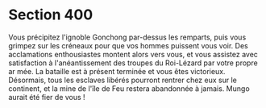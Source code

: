 # Section 400

Vous précipitez l'ignoble Gonchong  par-dessus les remparts, puis
vous grimpez sur les créneaux pour que vos hommes puissent vous
voir. Des acclamations enthousiastes montent alors vers vous, et
vous assistez avec satisfaction à l'anéantissement des troupes du
Roi-Lézard par votre propre ar mée. La bataille est à présent
terminée et vous êtes victorieux. Désormais, tous les esclaves
libérés pourront rentrer chez eux sur le continent, et la mine de l'île
de Feu restera abandonnée à jamais. Mungo aurait été fier de vous
!